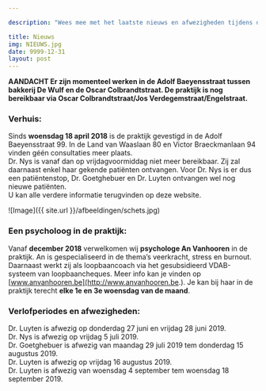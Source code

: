 ```yaml
---

description: "Wees mee met het laatste nieuws en afwezigheden tijdens de verlofperiodes."

title: Nieuws
img: NIEUWS.jpg
date: 9999-12-31
layout: post
---
```


 **AANDACHT Er zijn momenteel werken in de Adolf Baeyensstraat tussen bakkerij De Wulf en de Oscar Colbrandtstraat. De praktijk is nog bereikbaar via Oscar Colbrandtstraat/Jos Verdegemstraat/Engelstraat.** <br>

### Verhuis:

Sinds **woensdag 18 april 2018** is de praktijk gevestigd in de Adolf Baeyensstraat 99. In de Land van Waaslaan 80 en Victor Braeckmanlaan 94 vinden géén consultaties meer plaats. <br>
Dr. Nys is vanaf dan op vrijdagvoormiddag niet meer bereikbaar. Zij zal daarnaast enkel haar gekende patiënten ontvangen. Voor Dr. Nys is er dus een patiëntenstop, Dr. Goetghebuer en Dr. Luyten ontvangen wel nog nieuwe patiënten. <br> U kan alle verdere informatie terugvinden op deze website.

![Image]({{ site.url }}/afbeeldingen/schets.jpg)


### Een psycholoog in de praktijk:
Vanaf **december 2018** verwelkomen wij **psychologe An Vanhooren** in de praktijk. An is gespecialiseerd in de thema’s veerkracht, stress en burnout. Daarnaast werkt zij als loopbaancoach via het gesubsidieerd VDAB-systeem van loopbaancheques. Meer info kan je vinden op [www.anvanhooren.be](http://www.anvanhooren.be.). Je kan bij haar in de praktijk terecht **elke 1e en 3e woensdag van de maand**. <br>


### Verlofperiodes en afwezigheden:

Dr. Luyten is afwezig op donderdag 27 juni en vrijdag 28 juni 2019. <br>
Dr. Nys is afwezig op vrijdag 5 juli 2019. <br>
Dr. Goetghebuer is afwezig van maandag 29 juli 2019 tem donderdag 15 augustus 2019. <br>
Dr. Luyten is afwezig op vrijdag 16 augustus 2019. <br>
Dr. Luyten is afwezig van woensdag 4 september tem woensdag 18 september 2019.
